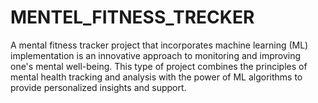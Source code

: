 # MENTEL_FITNESS_TRECKER
A mental fitness tracker project that incorporates machine learning (ML) implementation is an innovative approach to monitoring and improving one's mental well-being. This type of project combines the principles of mental health tracking and analysis with the power of ML algorithms to provide personalized insights and support.
